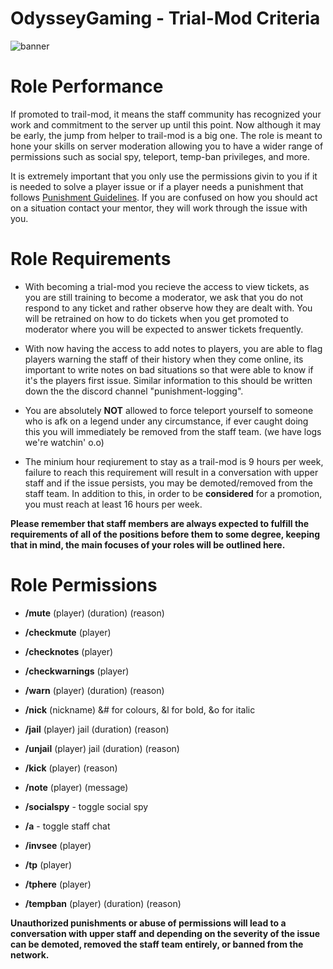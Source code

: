# OdysseyGaming - Trial-Mod Criteria
![banner](https://media.discordapp.net/attachments/296281857232732161/923334494549835827/unknown.png)
# Role Performance

If promoted to trail-mod, it means the staff community has recognized your work and commitment to the server up until this point. Now although it may be early, the jump from helper to trail-mod is a big one. The role is meant to hone your skills on server moderation allowing you to have a wider range of permissions such as social spy, teleport, temp-ban privileges, and more. 

It is extremely important that you only use the permissions givin to you if it is needed to solve a player issue or if a player needs a punishment that follows [Punishment Guidelines](https://github.com/MrPazzo/OdysseyGaming/blob/main/Pages/Punishment%20Guidelines.md). If you are confused on how you should act on a situation contact your mentor, they will work through the issue with you. 

# Role Requirements 

- With becoming a trial-mod you recieve the access to view tickets, as you are still training to become a moderator, we ask that you do not respond to any ticket and rather observe how they are dealt with. You will be retrained on how to do tickets when you get promoted to moderator where you will be expected to answer tickets frequently. 

- With now having the access to add notes to players, you are able to flag players warning the staff of their history when they come online, its important to write notes on bad situations so that were able to know if it's the players first issue. Similar information to this should be written down the the discord channel "punishment-logging".

- You are absolutely **NOT** allowed to force teleport yourself to someone who is afk on a legend under any circumstance, if ever caught doing this you will immediately be removed from the staff team. (we have logs we're watchin' o.o)

- The minium hour reqiurement to stay as a trail-mod is 9 hours per week, failure to reach this requirement will result in a conversation with upper staff and if the issue persists, you may be demoted/removed from the staff team. In addition to this, in order to be **considered** for a promotion, you must reach at least 16 hours per week.

**Please remember that staff members are always expected to fulfill the requirements of all of the positions before them to some degree, keeping that in mind, the main focuses of your roles will be outlined here.**

# Role Permissions

- **/mute** (player) (duration) (reason)

- **/checkmute** (player)

- **/checknotes** (player)

- **/checkwarnings** (player) 

- **/warn** (player) (duration) (reason)

- **/nick** (nickname) &# for colours, &l for bold, &o for italic

- **/jail** (player) jail (duration) (reason)

- **/unjail** (player) jail (duration) (reason)

- **/kick** (player) (reason)

- **/note** (player) (message)

- **/socialspy** - toggle social spy

- **/a** - toggle staff chat

- **/invsee** (player)

- **/tp** (player)

- **/tphere** (player)

- **/tempban** (player) (duration) (reason)


**Unauthorized punishments or abuse of permissions will lead to a conversation with upper staff and depending on the severity of the issue can be demoted, removed the staff team                                                                  entirely, or banned from the network.**
